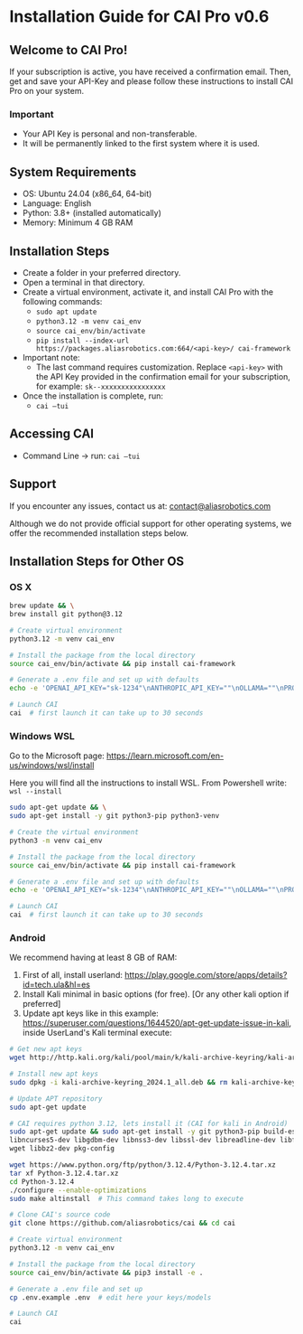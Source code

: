 # Installation Guide for CAI Pro v0.6

## Welcome to CAI Pro!

If your subscription is active, you have received a confirmation email. Then, get and save your API-Key and please follow these instructions to install CAI Pro on your system.

### Important

- Your API Key is personal and non-transferable.
- It will be permanently linked to the first system where it is used.

## System Requirements

- OS: Ubuntu 24.04 (x86_64, 64-bit)
- Language: English
- Python: 3.8+ (installed automatically)
- Memory: Minimum 4 GB RAM

## Installation Steps

- Create a folder in your preferred directory.
- Open a terminal in that directory.
- Create a virtual environment, activate it, and install CAI Pro with the following commands:
  - `sudo apt update`
  - `python3.12 -m venv cai_env`
  - `source cai_env/bin/activate`
  - `pip install --index-url https://packages.aliasrobotics.com:664/<api-key>/ cai-framework`
- Important note:
  - The last command requires customization. Replace `<api-key>` with the API Key provided in the confirmation email for your subscription, for example: `sk--xxxxxxxxxxxxxxxx`
- Once the installation is complete, run:
  - `cai –tui`

## Accessing CAI

- Command Line → run: `cai –tui`

## Support

If you encounter any issues, contact us at: contact@aliasrobotics.com

Although we do not provide official support for other operating systems, we offer the recommended installation steps below.

## Installation Steps for Other OS

### OS X

```bash
brew update && \
brew install git python@3.12

# Create virtual environment
python3.12 -m venv cai_env

# Install the package from the local directory
source cai_env/bin/activate && pip install cai-framework

# Generate a .env file and set up with defaults
echo -e 'OPENAI_API_KEY="sk-1234"\nANTHROPIC_API_KEY=""\nOLLAMA=""\nPROMPT_TOOLKIT_NO_CPR=1\nCAI_STREAM=false' > .env

# Launch CAI
cai  # first launch it can take up to 30 seconds
```

### Windows WSL

Go to the Microsoft page: https://learn.microsoft.com/en-us/windows/wsl/install

Here you will find all the instructions to install WSL. From Powershell write: `wsl --install`

```bash
sudo apt-get update && \
sudo apt-get install -y git python3-pip python3-venv

# Create the virtual environment
python3 -m venv cai_env

# Install the package from the local directory
source cai_env/bin/activate && pip install cai-framework

# Generate a .env file and set up with defaults
echo -e 'OPENAI_API_KEY="sk-1234"\nANTHROPIC_API_KEY=""\nOLLAMA=""\nPROMPT_TOOLKIT_NO_CPR=1\nCAI_STREAM=false' > .env

# Launch CAI
cai  # first launch it can take up to 30 seconds
```

### Android

We recommend having at least 8 GB of RAM:

1. First of all, install userland: https://play.google.com/store/apps/details?id=tech.ula&hl=es
2. Install Kali minimal in basic options (for free). [Or any other kali option if preferred]
3. Update apt keys like in this example: https://superuser.com/questions/1644520/apt-get-update-issue-in-kali, inside UserLand's Kali terminal execute:

```bash
# Get new apt keys
wget http://http.kali.org/kali/pool/main/k/kali-archive-keyring/kali-archive-keyring_2024.1_all.deb

# Install new apt keys
sudo dpkg -i kali-archive-keyring_2024.1_all.deb && rm kali-archive-keyring_2024.1_all.deb

# Update APT repository
sudo apt-get update

# CAI requires python 3.12, lets install it (CAI for kali in Android)
sudo apt-get update && sudo apt-get install -y git python3-pip build-essential zlib1g-dev \
libncurses5-dev libgdbm-dev libnss3-dev libssl-dev libreadline-dev libffi-dev libsqlite3-dev \
wget libbz2-dev pkg-config

wget https://www.python.org/ftp/python/3.12.4/Python-3.12.4.tar.xz
tar xf Python-3.12.4.tar.xz
cd Python-3.12.4
./configure --enable-optimizations
sudo make altinstall  # This command takes long to execute

# Clone CAI's source code
git clone https://github.com/aliasrobotics/cai && cd cai

# Create virtual environment
python3.12 -m venv cai_env

# Install the package from the local directory
source cai_env/bin/activate && pip3 install -e .

# Generate a .env file and set up
cp .env.example .env  # edit here your keys/models

# Launch CAI
cai
```

